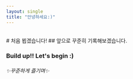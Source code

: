 ```yaml
---
layout: single
title: "안녕하세요:)"
---
```

</br>
# 처음 뵙겠습니다!
## 앞으로 꾸준히 기록해보겠습니다.

### Build up!! Let's begin :)

###### ✨꾸준하게 즐기며✨
